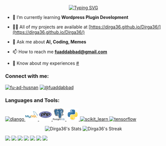 <div align="center">
    
[![Typing SVG](https://readme-typing-svg.herokuapp.com?font=Fira+Code&pause=1000&color=00FF1A&random=true&width=435&lines=Hello+I'm+Fu'ad;I+likes+coding+and+AI+%F0%9F%91%A9%E2%80%8D%F0%9F%92%BB;You+can+call+me+by+my+username)](https://git.io/typing-svg)
    
</div>

- 🌱 I’m currently learning **Wordpress Plugin Development**

- 👨‍💻 All of my projects are available at [https://dirga36.github.io/Dirga36/](https://dirga36.github.io/Dirga36/)

- 💬 Ask me about **AI, Coding, Memes**

- 📫 How to reach me **fuaddabbad@gmail.com**

- 📄 Know about my experiences [#](#)


<h3 align="left">Connect with me:</h3>
<p align="left">
<a href="https://linkedin.com/in/fu-ad-husnan" target="blank"><img align="center" src="https://raw.githubusercontent.com/rahuldkjain/github-profile-readme-generator/master/src/images/icons/Social/linked-in-alt.svg" alt="fu-ad-husnan" height="30" width="40" /></a>
<a href="https://www.hackerrank.com/@fuaddabbad" target="blank"><img align="center" src="https://raw.githubusercontent.com/rahuldkjain/github-profile-readme-generator/master/src/images/icons/Social/hackerrank.svg" alt="@fuaddabbad" height="30" width="40" /></a>
</p>

<h3 align="left">Languages and Tools:</h3>

<p align="left"> <a href="https://www.djangoproject.com/" target="_blank" rel="noreferrer"> <img src="https://cdn.worldvectorlogo.com/logos/django.svg" alt="django" width="40" height="40"/> </a> <a href="https://www.mysql.com/" target="_blank" rel="noreferrer"> <img src="https://raw.githubusercontent.com/devicons/devicon/master/icons/mysql/mysql-original-wordmark.svg" alt="mysql" width="40" height="40"/> </a> <a href="https://www.php.net" target="_blank" rel="noreferrer"> <img src="https://raw.githubusercontent.com/devicons/devicon/master/icons/php/php-original.svg" alt="php" width="40" height="40"/> </a> <a href="https://www.postgresql.org" target="_blank" rel="noreferrer"> <img src="https://raw.githubusercontent.com/devicons/devicon/master/icons/postgresql/postgresql-original-wordmark.svg" alt="postgresql" width="40" height="40"/> </a> <a href="https://www.python.org" target="_blank" rel="noreferrer"> <img src="https://raw.githubusercontent.com/devicons/devicon/master/icons/python/python-original.svg" alt="python" width="40" height="40"/> </a> <a href="https://scikit-learn.org/" target="_blank" rel="noreferrer"> <img src="https://upload.wikimedia.org/wikipedia/commons/0/05/Scikit_learn_logo_small.svg" alt="scikit_learn" width="40" height="40"/> </a> <a href="https://www.tensorflow.org" target="_blank" rel="noreferrer"> <img src="https://www.vectorlogo.zone/logos/tensorflow/tensorflow-icon.svg" alt="tensorflow" width="40" height="40"/> </a> </p>

<div align="center">
    
![Dirga36's Stats](https://github-readme-stats.vercel.app/api?username=Dirga36&theme=monokai&show_icons=true&hide_border=false&count_private=false)
![Dirga36's Streak](https://github-readme-streak-stats.herokuapp.com/?user=Dirga36&theme=monokai&hide_border=false)

</div>

![](https://img.shields.io/badge/PHP--4f5b93?style=flat&labelColor=grey&logo=php&logoColor=white&link=php.net)
![](https://img.shields.io/badge/Python--ffe05e?style=flat&labelColor=grey&logo=python&logoColor=blue&cacheSeconds=3603&link=python.org)
![](https://img.shields.io/badge/MySQL--f29111?style=flat&labelColor=grey&logo=mysql&logoColor=white&cacheSeconds=3603&link=mysql.com)
![](https://img.shields.io/badge/PostgreSQL--6699c3?style=flat&labelColor=grey&logo=postgresql&logoColor=8bb3ff&cacheSeconds=3603&link=postgresql.org)
![](https://img.shields.io/badge/Django--0c4b33?style=flat&labelColor=grey&logo=django&cacheSeconds=3603&link=djangoproject.com)
![](https://img.shields.io/badge/Scikit--learn--0b4862?style=flat&logo=scikitlearn&logoColor=orange&link=scikit-learn.org)
![](https://img.shields.io/badge/Tensorflow--blue?style=flat&logo=tensorflow&logoColor=orange&link=tensorflow.org)
